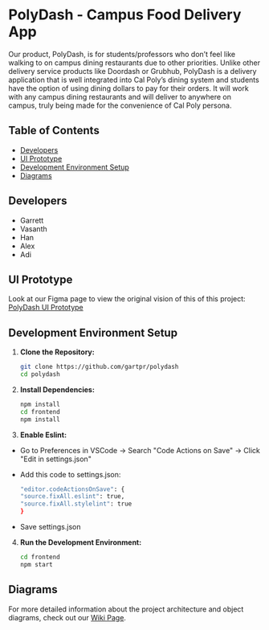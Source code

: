 # PolyDash - Campus Food Delivery App

Our product, PolyDash, is for students/professors who don’t feel like walking to on campus dining restaurants due to other priorities. Unlike other delivery service products like Doordash or Grubhub, PolyDash is a delivery application that is well integrated into Cal Poly’s dining system and students have the option of using dining dollars to pay for their orders. It will work with any campus dining restaurants and will deliver to anywhere on campus, truly being made for the convenience of Cal Poly persona.

## Table of Contents
- [Developers](#developers)
- [UI Prototype](#ui-prototype)
- [Development Environment Setup](#development-environment-setup)
- [Diagrams](#diagrams)

## Developers
- Garrett
- Vasanth
- Han
- Alex
- Adi

## UI Prototype
Look at our Figma page to view the original vision of this of this project: [PolyDash UI Prototype](https://www.figma.com/file/BB41cMHSl38Hl7sHfHUFeh/PolyDash?type=design&node-id=0%3A1&mode=design&t=TZetoqwEJhIsVlU1-1)

## Development Environment Setup

1. **Clone the Repository:**
   ```bash
   git clone https://github.com/gartpr/polydash
   cd polydash
   ```
2. **Install Dependencies:**
   ```bash
   npm install
   cd frontend
   npm install
   ```
3. **Enable Eslint:**
 - Go to Preferences in VSCode -> Search "Code Actions on Save" -> Click "Edit in settings.json"
 - Add this code to settings.json:
   
   ```bash
   "editor.codeActionsOnSave": {
   "source.fixAll.eslint": true,
   "source.fixAll.stylelint": true
   }
   ```
 - Save settings.json

4. **Run the Development Environment:**
   ```bash
   cd frontend
   npm start
   ```

## Diagrams

For more detailed information about the project architecture and object diagrams, check out our [Wiki Page]().
